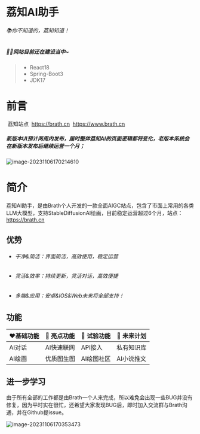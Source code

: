 # 荔知AI助手

###### 📚你不知道的，荔知知道！

##### 👩‍🎓网站目前还在建设当中~

> + React18
> + Spring-Boot3
> + JDK17



# 前言

​		荔知站点
​		https://brath.cn
​		https://www.brath.cn

##### 		新版本UI预计两周内发布，届时整体荔知AI的页面逻辑都将变化，老版本系统会在新版本发布后继续运营一个月；

![image-20231106170214610](https://brath4.oss-cn-shenzhen.aliyuncs.com/picgo/image-20231106171454445.png)



# 简介		

​	荔知AI助手，是由Brath个人开发的一款全面AIGC站点，包含了市面上常用的各类LLM大模型，支持StableDiffusionAI绘画，目前稳定运营超过6个月，站点：https://brath.cn



## 优势

- ###### 干净&简洁：界面简洁，高效使用，稳定运营

- ###### 灵活&效率：持续更新，灵活对话，高效便捷

- ###### 多端&应用：安卓&IOS&Web未来将全部支持！

  

## 功能

| ❤️基础功能 | 🌟 亮点功能 | 🧪 试验功能 | 🚀 未来计划 |
| --------- | ---------- | ---------- | ---------- |
| AI对话    | AI快速联网 | API接入    | 私有知识库 |
| AI绘画    | 优质图生图 | AI绘图社区 | AI小说推文 |



## 进一步学习

​		由于所有全部的工作都是由Brath一个人来完成，所以难免会出现一些BUG并没有修复，因为平时实在很忙，还希望大家发现BUG后，即时加入交流群与Brath沟通，并在Github提issue。

![image-20231106170353473](https://brath4.oss-cn-shenzhen.aliyuncs.com/picgo/image-20231106170353473.png) 												



